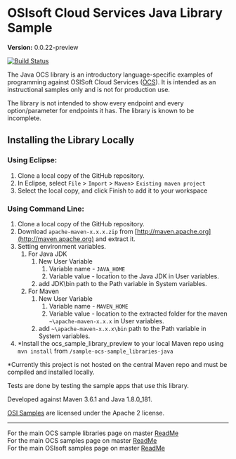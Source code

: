 # OSIsoft Cloud Services Java Library Sample

**Version:** 0.0.22-preview

[![Build Status](https://dev.azure.com/osieng/engineering/_apis/build/status/product-readiness/OCS/osisoft.sample-ocs-sample_libraries-java?repoName=osisoft%2Fsample-ocs-sample_libraries-java&branchName=master)](https://dev.azure.com/osieng/engineering/_build/latest?definitionId=2621&repoName=osisoft%2Fsample-ocs-sample_libraries-java&branchName=master)

The Java OCS library is an introductory language-specific examples of programming against OSISoft Cloud Services ([OCS](https://www.osisoft.com/Solutions/OSIsoft-Cloud-Services/)). It is intended as an instructional samples only and is not for production use.

The library is not intended to show every endpoint and every option/parameter for endpoints it has. The library is known to be incomplete.

## Installing the Library Locally

### Using Eclipse:

1. Clone a local copy of the GitHub repository.
1. In Eclipse, select `File` > `Import` > `Maven`> `Existing maven project` 
1. Select the local copy, and click Finish to add it to your workspace

### Using Command Line:

1. Clone a local copy of the GitHub repository.
1. Download `apache-maven-x.x.x.zip` from [http://maven.apache.org](http://maven.apache.org) and extract it.
1. Setting environment variables.
   1. For Java JDK  
      1. New User Variable
          1. Variable name - `JAVA_HOME`  
          1. Variable value - location to the Java JDK in User variables.
      1. add JDK\bin path to the Path variable in System variables.
   1. For Maven  
      1. New User Variable
          1. Variable name - `MAVEN_HOME`  
          1. Variable value - location to the extracted folder for the maven `~\apache-maven-x.x.x` in User variables.
      1. add `~\apache-maven-x.x.x\bin` path to the Path variable in System variables.
1. \*Install the ocs_sample_library_preview to your local Maven repo using `mvn install` from `/sample-ocs-sample_libraries-java`

\*Currently this project is not hosted on the central Maven repo and must be compiled and installed locally.

Tests are done by testing the sample apps that use this library.

Developed against Maven 3.6.1 and Java 1.8.0_181.

[OSI Samples](https://github.com/osisoft/OSI-samples) are licensed under the Apache 2 license.

---
For the main OCS sample libraries page on master [ReadMe](https://github.com/osisoft/OSI-Samples-OCS/blob/master/docs/SAMPLE_LIBRARIES_README.md)  
For the main OCS samples page on master [ReadMe](https://github.com/osisoft/OSI-Samples-OCS)  
For the main OSIsoft samples page on master [ReadMe](https://github.com/osisoft/OSI-Samples)

